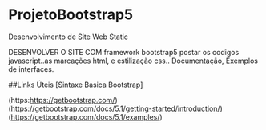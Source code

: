 # ProjetoBootstrap5
Desenvolvimento de Site Web Static 

DESENVOLVER O SITE COM framework bootstrap5
postar os codigos javascript..as marcações html, e estilização css..
Documentação, Exemplos de interfaces.

##Links Úteis 
[Sintaxe Basica Bootstrap] 

(https:https://getbootstrap.com/)
(https://getbootstrap.com/docs/5.1/getting-started/introduction/)
(https://getbootstrap.com/docs/5.1/examples/)
